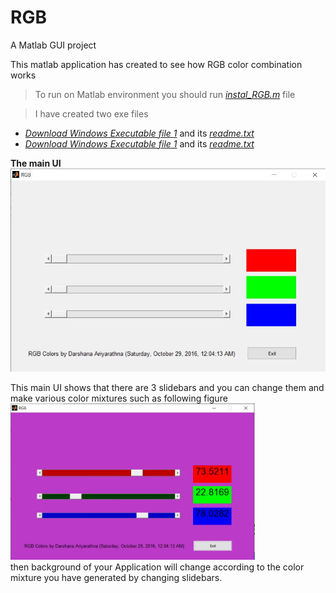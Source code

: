 # RGB
A Matlab GUI project 

This matlab application has created to see how RGB color combination works 

>To run on Matlab environment you should run [*instal_RGB.m*](https://github.com/DarshanaUOP/RGB/blob/master/install_RGB.m) file

>I have created two exe files

- [*Download Windows Executable file 1*](https://github.com/DarshanaUOP/RGB/blob/master/RGB/src/RGB.exe) and its [*readme.txt*](https://github.com/DarshanaUOP/RGB/blob/master/RGB/src/readme.txt)
- [*Download Windows Executable file 1*](https://github.com/DarshanaUOP/RGB/blob/master/Untitled2/src/Untitled2.exe) and its [*readme.txt*](https://github.com/DarshanaUOP/RGB/blob/master/Untitled2/src/readme.txt)

**The main UI**  <br>
<img src = "images/RGB UI.JPG" widtg = 100%> 

This main UI shows that there are 3 slidebars and you can change them and make various color mixtures such as following figure <br>
<img src = "images/RGB UI 2.JPG" height = 250> <br>
then background of your Application will change according to the color mixture you have generated by changing slidebars.

